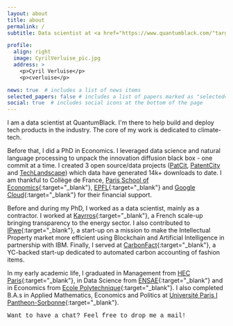 ```yaml
---
layout: about
title: about
permalink: /
subtitle: Data scientist at <a href="https://www.quantumblack.com/"target="_blank">QuantumBlack</a>, AI by McKinsey <br>Fellow at <a href="https://www.college-de-france.fr/site/en-college/index.htm" target="_blank">Collège de France</a> (Economics) 

profile:
  align: right
  image: CyrilVerluise_pic.jpg
  address: >
    <p>Cyril Verluise</p>
    <p>cverluise</p>

news: true  # includes a list of news items
selected_papers: false # includes a list of papers marked as "selected={true}"
social: true  # includes social icons at the bottom of the page
---
```


I am a data scientist at QuantumBlack. I'm there to help build and deploy tech 
products in the industry. The core of my work is dedicated to climate-tech.  

Before that, I did a PhD in Economics. I leveraged data 
science and natural language processing to 
unpack the innovation diffusion black box - one commit at a time. I created 
3 open source/data projects ([PatCit](projects/patcit), 
[PatentCity](projects/patentcity) and [TechLandscape](projects/techdiff)) 
which data have generated 14k+ downloads to date. I am thankful to Collège de France, 
[Paris School of Economics](https://www.parisschoolofeconomics.eu/en/){:target="\_blank"}, 
[EPFL](https://www.epfl.ch/en/){:target="\_blank"} and [Google Cloud](https://cloud.google.com/){:target="\_blank"} for their financial support. 

Before and during my PhD, I worked as a data scientist, mainly as a contractor. I 
worked at [Kayrros](https://www.kayrros.com/){:target="\_blank"}, 
a French scale-up bringing transparency to the energy sector. I also 
contributed to [IPwe](https://ipwe.com/){:target="\_blank"}, a start-up on a mission 
to make the Intellectual Property market more efficient using Blockchain and 
Artificial Intelligence in partnership with IBM. Finally, I served at 
[CarbonFact](https://www.carbonfact.com/){:target="\_blank"}, a YC-backed start-up 
dedicated to automated carbon accounting of fashion items.   

In my early academic life, I graduated in Management from 
[HEC Paris](https://www.hec.edu/en){:target="\_blank"}, in Data Science from 
[ENSAE](https://www.ensae.fr/en/){:target="\_blank"} and in Economics from 
[Ecole Polytechnique](https://www.polytechnique.edu/en){:target="\_blank"}. I also 
completed B.A.s in Applied Mathematics, Economics and Politics at [Université Paris I 
Pantheon-Sorbonne](https://www.pantheonsorbonne.fr/){:target="\_blank"}.

<p style="font-family:courier">Want to have a chat? Feel free to drop me a mail!</p>
